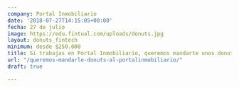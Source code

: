```yaml
---
company: Portal Inmobiliario
date: '2018-07-27T14:15:05+00:00'
fecha: 27 de julio
image: https://edu.fintual.com/uploads/donuts.jpg
layout: donuts_fintech
minimum: desde $250.000
title: Si trabajas en Portal Inmobiliario, queremos mandarte unos donuts hoy
url: "/queremos-mandarle-donuts-al-portalinmobiliario/"
draft: true

---
```

